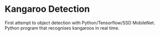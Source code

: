 # Kangaroo Detection

First attempt to object detection with Python/Tensorflow/SSD MobileNet.
Python program that recognises kangaroos in real time.
